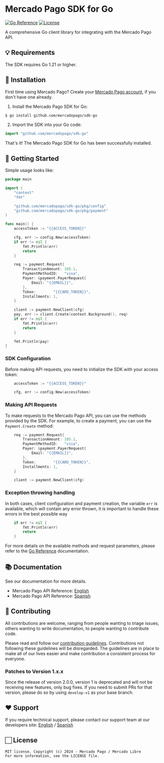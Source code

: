# Mercado Pago SDK for Go

[![Go Reference](https://pkg.go.dev/badge/github.com/mercadopago/dx-go.svg)](https://pkg.go.dev/github.com/mercadopago/dx-go)
[![License](https://img.shields.io/apm/l/vim-mode)](https://github.com/mercadopago/sdk-go)

A comprehensive Go client library for integrating with the Mercado Pago API.

## 💡 Requirements

The SDK requires Go 1.21 or higher.

## 📲 Installation

First time using Mercado Pago? Create your [Mercado Pago account](https://www.mercadopago.com), if you don't have one already.

1. Install the Mercado Pago SDK for Go:
```sh
$ go install github.com/mercadopago/sdk-go
```

2. Import the SDK into your Go code:

```go
import "github.com/mercadopago/sdk-go"
```

That's it! The Mercado Pago SDK for Go has been successfully installed.

## 🌟 Getting Started

Simple usage looks like:

```go
package main

import (
	"context"
	"fmt"

	"github.com/mercadopago/sdk-go/pkg/config"
	"github.com/mercadopago/sdk-go/pkg/payment"
)

func main() {
	accessToken := "{{ACCESS_TOKEN}}"

	cfg, err := config.New(accessToken)
	if err != nil {
		fmt.Println(err)
		return
	}

	req := payment.Request{
		TransactionAmount: 105.1,
		PaymentMethodID:   "visa",
		Payer: &payment.PayerRequest{
			Email: "{{EMAIL}}",
		},
		Token:        "{{CARD_TOKEN}}",
		Installments: 1,
	}

	client := payment.NewClient(cfg)
	pay, err := client.Create(context.Background(), req)
	if err != nil {
		fmt.Println(err)
		return
	}

	fmt.Println(pay)
}
```

### SDK Configuration

Before making API requests, you need to initialize the SDK with your access token:

```go
	accessToken := "{{ACCESS_TOKEN}}"

	cfg, err := config.New(accessToken)
```

### Making API Requests

To make requests to the Mercado Pago API, you can use the methods provided by the SDK. For example, to create a payment, you can use the `Payment.Create` method:

```go
	req := payment.Request{
		TransactionAmount: 105.1,
		PaymentMethodID:   "visa",
		Payer: &payment.PayerRequest{
			Email: "{{EMAIL}}",
		},
		Token:        "{{CARD_TOKEN}}",
		Installments: 1,
	}

	client := payment.NewClient(cfg)
```

### Exception throwing handling

In both cases, client configuration and payment creation, the variable `err` is available, which will contain any error thrown, it is important to handle these errors in the best possible way
```go
	if err != nil {
		fmt.Println(err)
		return
	}
```

For more details on the available methods and request parameters, please refer to the [Go Reference](https://pkg.go.dev/github.com/mercadopago/sdk-go) documentation.

## 📚 Documentation

See our documentation for more details.

- Mercado Pago API Reference: [English](https://www.mercadopago.com/developers/en/guides)
- Mercado Pago API Reference: [Spanish](https://www.mercadopago.com/developers/es/guides)

## 🤝 Contributing

All contributions are welcome, ranging from people wanting to triage issues, others wanting to write documentation, to people wanting to contribute code.

Please read and follow our [contribution guidelines](CONTRIBUTING.md). Contributions not following these guidelines will be disregarded. The guidelines are in place to make all of our lives easier and make contribution a consistent process for everyone.

### Patches to Version 1.x.x

Since the release of version 2.0.0, version 1 is deprecated and will not be receiving new features, only bug fixes. If you need to submit PRs for that version, please do so by using `develop-v1` as your base branch.

## ❤️ Support

If you require technical support, please contact our support team at our developers site: [English](https://www.mercadopago.com/developers/en/support/center/contact) / [Spanish](https://www.mercadopago.com/developers/es/support/center/contact)

## 🏻 License

```
MIT license. Copyright (c) 2024 - Mercado Pago / Mercado Libre 
For more information, see the LICENSE file.
```
